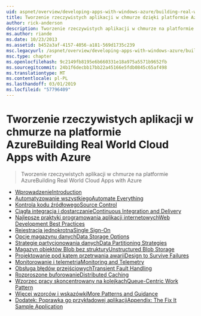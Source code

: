 ```yaml
---
uid: aspnet/overview/developing-apps-with-windows-azure/building-real-world-cloud-apps-with-windows-azure/index
title: Tworzenie rzeczywistych aplikacji w chmurze dzięki platformie Azure | Dokumentacja firmy Microsoft
author: rick-anderson
description: Tworzenie rzeczywistych aplikacji w chmurze na platformie Azure
ms.author: riande
ms.date: 10/23/2013
ms.assetid: b452a3af-4157-4056-a181-569d1735c239
msc.legacyurl: /aspnet/overview/developing-apps-with-windows-azure/building-real-world-cloud-apps-with-windows-azure
msc.type: chapter
ms.openlocfilehash: 9c2149fb8195e6b660331e18a975a5571b9652fb
ms.sourcegitcommit: 24b1f6decbb17bb22a45166e5fdb0845c65af498
ms.translationtype: MT
ms.contentlocale: pl-PL
ms.lasthandoff: 03/01/2019
ms.locfileid: "57796409"
---
```

<a name="building-real-world-cloud-apps-with-azure"></a><span data-ttu-id="c52e0-103">Tworzenie rzeczywistych aplikacji w chmurze na platformie Azure</span><span class="sxs-lookup"><span data-stu-id="c52e0-103">Building Real World Cloud Apps with Azure</span></span>
====================
> <span data-ttu-id="c52e0-104">Tworzenie rzeczywistych aplikacji w chmurze na platformie Azure</span><span class="sxs-lookup"><span data-stu-id="c52e0-104">Building Real World Cloud Apps with Azure</span></span>


- [<span data-ttu-id="c52e0-105">Wprowadzenie</span><span class="sxs-lookup"><span data-stu-id="c52e0-105">Introduction</span></span>](introduction.md)
- [<span data-ttu-id="c52e0-106">Automatyzowanie wszystkiego</span><span class="sxs-lookup"><span data-stu-id="c52e0-106">Automate Everything</span></span>](automate-everything.md)
- [<span data-ttu-id="c52e0-107">Kontrola kodu źródłowego</span><span class="sxs-lookup"><span data-stu-id="c52e0-107">Source Control</span></span>](source-control.md)
- [<span data-ttu-id="c52e0-108">Ciągła integracja i dostarczanie</span><span class="sxs-lookup"><span data-stu-id="c52e0-108">Continuous Integration and Delivery</span></span>](continuous-integration-and-continuous-delivery.md)
- [<span data-ttu-id="c52e0-109">Najlepsze praktyki programowania aplikacji internetowych</span><span class="sxs-lookup"><span data-stu-id="c52e0-109">Web Development Best Practices</span></span>](web-development-best-practices.md)
- [<span data-ttu-id="c52e0-110">Rejestracja jednokrotna</span><span class="sxs-lookup"><span data-stu-id="c52e0-110">Single Sign-On</span></span>](single-sign-on.md)
- [<span data-ttu-id="c52e0-111">Opcje magazynu danych</span><span class="sxs-lookup"><span data-stu-id="c52e0-111">Data Storage Options</span></span>](data-storage-options.md)
- [<span data-ttu-id="c52e0-112">Strategie partycjonowania danych</span><span class="sxs-lookup"><span data-stu-id="c52e0-112">Data Partitioning Strategies</span></span>](data-partitioning-strategies.md)
- [<span data-ttu-id="c52e0-113">Magazyn obiektów Blob bez struktury</span><span class="sxs-lookup"><span data-stu-id="c52e0-113">Unstructured Blob Storage</span></span>](unstructured-blob-storage.md)
- [<span data-ttu-id="c52e0-114">Projektowanie pod kątem przetrwania awarii</span><span class="sxs-lookup"><span data-stu-id="c52e0-114">Design to Survive Failures</span></span>](design-to-survive-failures.md)
- [<span data-ttu-id="c52e0-115">Monitorowanie i telemetria</span><span class="sxs-lookup"><span data-stu-id="c52e0-115">Monitoring and Telemetry</span></span>](monitoring-and-telemetry.md)
- [<span data-ttu-id="c52e0-116">Obsługa błędów przejściowych</span><span class="sxs-lookup"><span data-stu-id="c52e0-116">Transient Fault Handling</span></span>](transient-fault-handling.md)
- [<span data-ttu-id="c52e0-117">Rozproszone buforowanie</span><span class="sxs-lookup"><span data-stu-id="c52e0-117">Distributed Caching</span></span>](distributed-caching.md)
- [<span data-ttu-id="c52e0-118">Wzorzec pracy skoncentrowany na kolejkach</span><span class="sxs-lookup"><span data-stu-id="c52e0-118">Queue-Centric Work Pattern</span></span>](queue-centric-work-pattern.md)
- [<span data-ttu-id="c52e0-119">Więcej wzorców i wskazówki</span><span class="sxs-lookup"><span data-stu-id="c52e0-119">More Patterns and Guidance</span></span>](more-patterns-and-guidance.md)
- [<span data-ttu-id="c52e0-120">Dodatek: Poprawka go przykładowej aplikacji</span><span class="sxs-lookup"><span data-stu-id="c52e0-120">Appendix: The Fix It Sample Application</span></span>](the-fix-it-sample-application.md)
